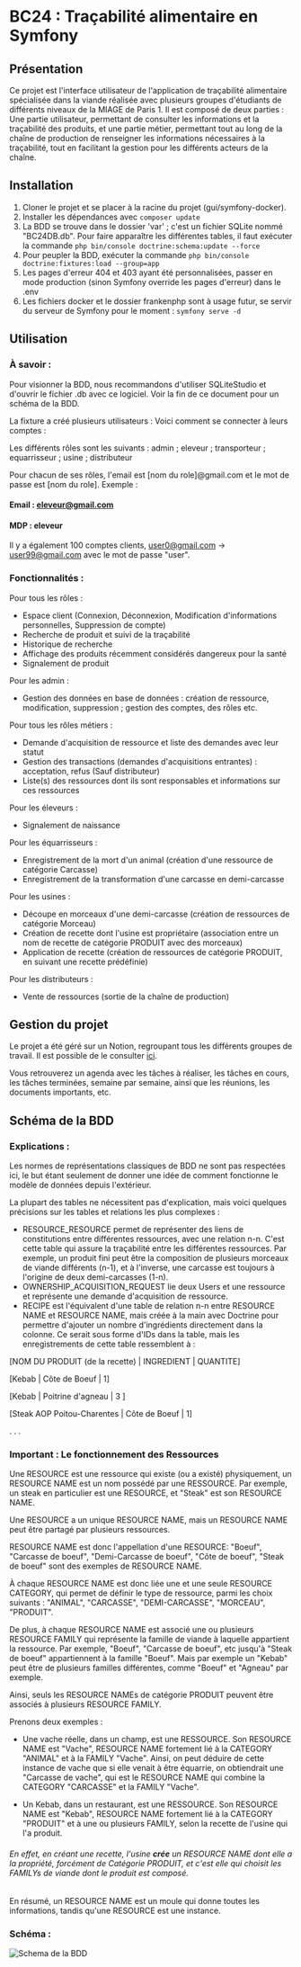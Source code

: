 # BC24 : Traçabilité alimentaire en Symfony

## Présentation

Ce projet est l'interface utilisateur de l'application de traçabilité alimentaire spécialisée dans la viande
réalisée avec plusieurs groupes 
d'étudiants de différents niveaux de la MIAGE de Paris 1.
Il est composé de deux parties : Une partie utilisateur, 
permettant de consulter les informations et la traçabilité des produits, et une partie métier, 
permettant tout au long de la chaîne de production de renseigner les informations nécessaires à la traçabilité, tout en
facilitant la gestion pour les différents acteurs de la chaîne.

## Installation

1. Cloner le projet et se placer à la racine du projet (gui/symfony-docker).
2. Installer les dépendances avec `composer update`
3. La BDD se trouve dans le dossier 'var' ; c'est un fichier SQLite nommé "BC24DB.db". 
Pour faire apparaître les différentes tables, il faut exécuter la commande `php bin/console doctrine:schema:update --force`
4. Pour peupler la BDD, exécuter la commande `php bin/console doctrine:fixtures:load --group=app`
5. Les pages d'erreur 404 et 403 ayant été personnalisées, passer en mode production (sinon Symfony override les pages d'erreur) 
dans le .env
6. Les fichiers docker et le dossier frankenphp sont à usage futur, se servir du serveur de Symfony pour le moment : `symfony serve -d` 

## Utilisation

### À savoir :

Pour visionner la BDD, nous recommandons d'utiliser SQLiteStudio et d'ouvrir le fichier .db avec ce logiciel.
Voir la fin de ce document pour un schéma de la BDD.

La fixture a créé plusieurs utilisateurs : Voici comment se connecter à leurs comptes : 

Les différents rôles sont les suivants :
admin ; eleveur ; transporteur ; equarrisseur ; usine ; distributeur

Pour chacun de ses rôles, l'email est [nom du role]@gmail.com et le mot de passe est [nom du role].
Exemple : 
#### Email : eleveur@gmail.com 
#### MDP : eleveur

Il y a également 100 comptes clients, user0@gmail.com → user99@gmail.com avec le mot de passe "user".

### Fonctionnalités :

Pour tous les rôles : 
- Espace client (Connexion, Déconnexion, Modification d'informations personnelles, Suppression de compte)
- Recherche de produit et suivi de la traçabilité
- Historique de recherche
- Affichage des produits récemment considérés dangereux pour la santé
- Signalement de produit

Pour les admin : 
- Gestion des données en base de données : création de ressource, modification, suppression ; gestion des comptes, des rôles etc.

Pour tous les rôles métiers : 
- Demande d'acquisition de ressource et liste des demandes avec leur statut
- Gestion des transactions (demandes d'acquisitions entrantes) : acceptation, refus (Sauf distributeur)
- Liste(s) des ressources dont ils sont responsables et informations sur ces ressources

Pour les éleveurs :
- Signalement de naissance

Pour les équarrisseurs :
- Enregistrement de la mort d'un animal (création d'une ressource de catégorie Carcasse)
- Enregistrement de la transformation d'une carcasse en demi-carcasse

Pour les usines :
- Découpe en morceaux d'une demi-carcasse (création de ressources de catégorie Morceau)
- Création de recette dont l'usine est propriétaire (association entre un nom de recette de catégorie PRODUIT avec des morceaux)
- Application de recette (création de ressources de catégorie PRODUIT, en suivant une recette prédéfinie)

Pour les distributeurs :
- Vente de ressources (sortie de la chaîne de production)


## Gestion du projet

Le projet a été géré sur un Notion, regroupant tous les différents groupes de travail.
Il est possible de le consulter [ici](https://www.notion.so/Trace-Connect-c2a66d9a711c458db7d66cd94dd77e4a).

Vous retrouverez un agenda avec les tâches à réaliser, les tâches en cours, les tâches terminées, semaine par semaine,
ainsi que les réunions, les documents importants, etc.

## Schéma de la BDD

### Explications :

Les normes de représentations classiques de BDD ne sont pas respectées ici, le but étant seulement de donner une idée de comment fonctionne le modèle de données depuis l'extérieur.

La plupart des tables ne nécessitent pas d'explication, mais voici quelques précisions sur les tables et relations les plus complexes :

- RESOURCE_RESOURCE permet de représenter des liens de constitutions entre différentes ressources, avec une relation n-n. C'est cette table qui assure la traçabilité entre les différentes ressources.
Par exemple, un produit fini peut être la composition de plusieurs morceaux de viande différents (n-1), et à l'inverse, une carcasse est toujours à l'origine de deux demi-carcasses (1-n).
- OWNERSHIP_ACQUISITION_REQUEST lie deux Users et une ressource et représente une demande d'acquisition de ressource.
- RECIPE est l'équivalent d'une table de relation n-n entre RESOURCE NAME et RESOURCE NAME, mais créée à la main avec Doctrine pour permettre d'ajouter un nombre d'ingrédients directement dans la colonne.
Ce serait sous forme d'IDs dans la table, mais les enregistrements de cette table ressemblent à : 

[NOM DU PRODUIT (de la recette) | INGREDIENT | QUANTITE]

[Kebab | Côte de Boeuf | 1]

[Kebab | Poitrine d'agneau | 3 ]

[Steak AOP Poitou-Charentes | Côte de Boeuf | 1]

.
.
.

### Important : Le fonctionnement des Ressources

Une RESOURCE est une ressource qui existe (ou a existé) physiquement, un RESOURCE NAME est un nom possédé par une RESSOURCE.
Par exemple, un steak en particulier est une RESOURCE, et "Steak" est son RESOURCE NAME.

Une RESOURCE a un unique RESOURCE NAME, mais un RESOURCE NAME peut être partagé par plusieurs ressources.

RESOURCE NAME est donc l'appellation d'une RESOURCE: "Boeuf", "Carcasse de boeuf", "Demi-Carcasse de boeuf", "Côte de boeuf", "Steak de boeuf" sont des exemples de RESOURCE NAME.

À chaque RESOURCE NAME est donc liée une et une seule RESOURCE CATEGORY, qui permet de définir le type de ressource, parmi les choix suivants : "ANIMAL", "CARCASSE", "DEMI-CARCASSE", "MORCEAU", "PRODUIT".

De plus, à chaque RESOURCE NAME est associé une ou plusieurs RESOURCE FAMILY qui représente la famille de viande à laquelle appartient la ressource. 
Par exemple, "Boeuf", "Carcasse de boeuf", etc jusqu'à "Steak de boeuf" appartiennent à la famille "Boeuf". 
Mais par exemple un "Kebab" peut être de plusieurs familles différentes, comme "Boeuf" et "Agneau" par exemple.

Ainsi, seuls les RESOURCE NAMEs de catégorie PRODUIT peuvent être associés à plusieurs RESOURCE FAMILY.

Prenons deux exemples :
- Une vache réelle, dans un champ, est une RESSOURCE. Son RESOURCE NAME est "Vache", RESOURCE NAME fortement lié à la CATEGORY "ANIMAL" et à la FAMILY "Vache".
Ainsi, on peut déduire de cette instance de vache que si elle venait à être équarrie, on obtiendrait une "Carcasse de vache", qui est le RESOURCE NAME qui combine la CATEGORY "CARCASSE" et la FAMILY "Vache".

- Un Kebab, dans un restaurant, est une RESSOURCE. Son RESOURCE NAME est "Kebab", RESOURCE NAME fortement lié à la CATEGORY "PRODUIT" et à une ou plusieurs FAMILY, selon la recette de l'usine qui l'a produit.
###### En effet, en créant une recette, l'usine ***crée*** un RESOURCE NAME dont elle a la propriété, forcément de Catégorie PRODUIT, et c'est elle qui choisit les FAMILYs de viande dont le produit est composé.

En résumé, un RESOURCE NAME est un moule qui donne toutes les informations, tandis qu'une RESOURCE est une instance.

### Schéma :
![Schema de la BDD](BC24.png)


